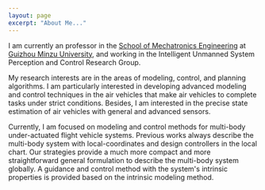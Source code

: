 ```yaml
---
layout: page
excerpt: "About Me..."
---
```


I am currently an professor in the [ School of Mechatronics Engineering](http://lxy.gzmu.edu.cn "  School of Mechatronics Engineering") at [Guizhou Minzu University](http://www.gzmu.edu.cn "Guizhou Mingzu University"), and working in the Intelligent Unmanned System Perception and Control Research Group.

My research interests are in the areas of modeling, control, and planning algorithms. I am particularly interested in developing advanced modeling and control techniques in the air vehicles that make air vehicles to complete tasks under strict conditions. Besides, I am interested in the precise state estimation of air vehicles with general and advanced sensors.

Currently, I am focused on modeling and control methods for multi-body under-actuated flight vehicle systems. Previous works always describe the multi-body system with local-coordinates and design controllers in the local chart. Our strategies provide a much more compact and more straightforward general formulation to describe the multi-body system globally. A guidance and control method with the system's intrinsic properties is provided based on the intrinsic modeling method.

